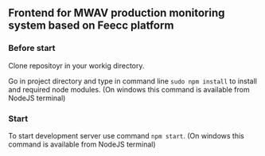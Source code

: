 ## Frontend for MWAV production monitoring system based on Feecc platform

### Before start
Clone repositoyr in your workig directory.

Go in project directory and type in command line `sudo npm install` to install and required node modules. (On windows this command is available from NodeJS terminal)

### Start

To start development server use command `npm start`. (On windows this command is available from NodeJS terminal)
